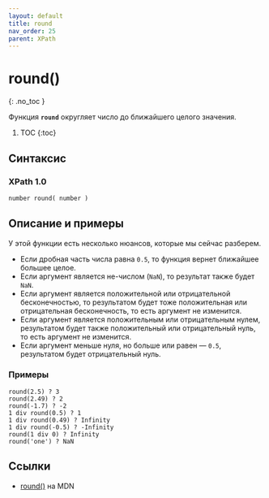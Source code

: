 ```yaml
---
layout: default
title: round
nav_order: 25
parent: XPath
---
```


<!-- prettier-ignore-start -->
# round()
{: .no_toc }
<!-- prettier-ignore-end -->

Функция **`round`** округляет число до ближайшего целого значения.

<!-- prettier-ignore -->
1. TOC
{:toc}

## Синтаксис

### XPath 1.0

```xml
number round( number )
```

## Описание и примеры

У этой функции есть несколько нюансов, которые мы сейчас разберем.

- Если дробная часть числа равна `0.5`, то функция вернет ближайшее большее целое.
- Если аргумент является не-числом (`NaN`), то результат также будет `NaN`.
- Если аргумент является положительной или отрицательной бесконечностью, то результатом будет тоже положительная или отрицательная бесконечность, то есть аргумент не изменится.
- Если аргумент является положительным или отрицательным нулем, результатом будет также положительный или отрицательный нуль, то есть аргумент не изменится.
- Если аргумент меньше нуля, но больше или равен — `0.5`, результатом будет отрицательный нуль.

### Примеры

```
round(2.5) ? 3
round(2.49) ? 2
round(-1.7) ? -2
1 div round(0.5) ? 1
1 div round(0.49) ? Infinity
1 div round(-0.5) ? -Infinity
round(1 div 0) ? Infinity
round('one') ? NaN
```

## Ссылки

- [round()](https://developer.mozilla.org/en-US/docs/Web/XPath/Functions/round) на MDN
